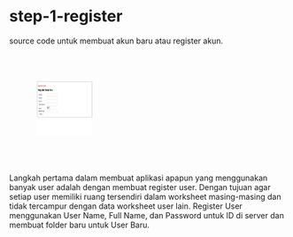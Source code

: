 # step-1-register
source code untuk membuat akun baru atau register akun.

<img src="https://github.com/rangkaidata/step-1-register/blob/master/register.png" style="width:100px;height:100px;margin:50px;"/> 

Langkah pertama dalam membuat aplikasi apapun yang menggunakan banyak user adalah dengan membuat register user. 
Dengan tujuan agar setiap user memiliki ruang tersendiri dalam worksheet masing-masing dan tidak tercampur dengan data worksheet user lain.
Register User menggunakan User Name, Full Name, dan Password untuk ID di server dan membuat folder baru untuk User Baru. 
